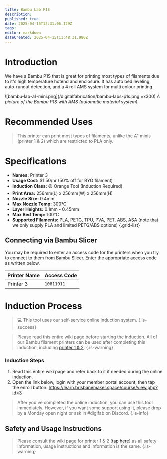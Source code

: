 ```yaml
---
title: Bambu Lab P1S
description: 
published: true
date: 2025-04-15T12:31:06.129Z
tags: 
editor: markdown
dateCreated: 2025-04-15T11:48:31.980Z
---
```


# Introduction
We have a Bambu P1S that is great for printing most types of filaments due to it's high temperature hotend and enclosure. It has auto bed leveling, auto-runout detection, and a 4 roll AMS system for multi colour printing.

![bambu-lab-a1-mini.png](/digitalfabrication/bambu-labs-p1s.png =x300)
*A picture of the Bambu P1S with AMS (automatic material system)*

# Recommended Uses
> This printer can print most types of filaments, unlike the A1 minis (printer 1 & 2) which are restricted to PLA only.


# Specifications
- **Names:** Printer 3
- **Usage Cost:** $1.50/hr (50% off for BYO filament)
- **Induction Class:** 🟡 Orange Tool (Induction Required)
- **Print Area:** 256mm(L) x 256mm(W) x 256mm(H)
- **Nozzle Size:** 0.4mm
- **Max Nozzle Temp:** 300°C
- **Layer Heights:** 0.1mm - 0.45mm
- **Max Bed Temp:** 100°C
- **Supported Filaments:** PLA, PETG, TPU, PVA, PET, ABS, ASA (note that we only supply PLA and limited PETG/ABS options)
{.grid-list}

## Connecting via Bambu Slicer

You may be required to enter an access code for the printers when you try to connect to them from Bambu Slicer. Enter the appropriate access code as written below.

|Printer Name|Access Code|
|---|---|
|Printer 3|`10811911`|

# Induction Process
> 💻 This tool uses our self-service online induction system. 
{.is-success}

> Please read this entire wiki page before starting the induction. All of our Bambu filament printers can be used after completing this induction, including [printer 1 & 2](/tools/digifab/a1-mini).
{.is-warning}

### Induction Steps
1. Read this entire wiki page and refer back to it if needed during the online induction.
2. Open the link below, login with your member portal account, then tap the enroll button:
https://learn.brisbanemaker.space/course/view.php?id=3

> After you've completed the online induction, you can use this tool immediately. However, if you want some support using it, please drop by a Monday open night or ask in #digifab on Discord.
{.is-info}


## Safety and Usage Instructions
> Please consult the wiki page for printer 1 & 2 ([tap here](/tools/digifab/a1-mini)) as all safety information, usage instructions and information is the same.
{.is-warning}
